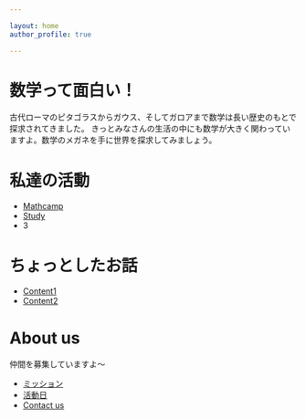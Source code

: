 ```yaml
---

layout: home
author_profile: true

---
```


# 数学って面白い！

古代ローマのピタゴラスからガウス、そしてガロアまで数学は長い歴史のもとで探求されてきました。
きっとみなさんの生活の中にも数学が大きく関わっていますよ。数学のメガネを手に世界を探求してみましょう。


# 私達の活動

- [Mathcamp](/Doc/Our_activity/posts/Mathcamp.md)
- [Study](//Doc/Our_activity/posts/Study.md)
- 3

# ちょっとしたお話

- [Content1](Doc/Contemts/_posts/Content1.md)
- [Content2](/Doc/Contemts/Content2.md)
  
# About us

仲間を募集していますよ〜
- [ミッション](Doc/about_us/Mission.md)
- [活動日](/Doc/about_us/About_club.md)
- [Contact us](/Doc/about_us/Contact_us.md)

